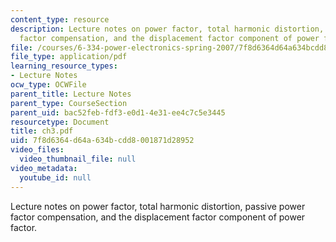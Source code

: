 ```yaml
---
content_type: resource
description: Lecture notes on power factor, total harmonic distortion, passive power
  factor compensation, and the displacement factor component of power factor.
file: /courses/6-334-power-electronics-spring-2007/7f8d6364d64a634bcdd8001871d28952_ch3.pdf
file_type: application/pdf
learning_resource_types:
- Lecture Notes
ocw_type: OCWFile
parent_title: Lecture Notes
parent_type: CourseSection
parent_uid: bac52feb-fdf3-e0d1-4e31-ee4c7c5e3445
resourcetype: Document
title: ch3.pdf
uid: 7f8d6364-d64a-634b-cdd8-001871d28952
video_files:
  video_thumbnail_file: null
video_metadata:
  youtube_id: null
---
```

Lecture notes on power factor, total harmonic distortion, passive power factor compensation, and the displacement factor component of power factor.

